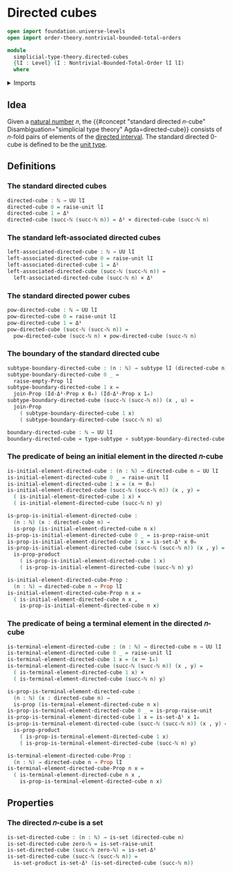 # Directed cubes

```agda
open import foundation.universe-levels
open import order-theory.nontrivial-bounded-total-orders

module
  simplicial-type-theory.directed-cubes
  {lI : Level} (I : Nontrivial-Bounded-Total-Order lI lI)
  where
```

<details><summary>Imports</summary>

```agda
open import elementary-number-theory.natural-numbers

open import foundation.cartesian-product-types
open import foundation.contractible-types
open import foundation.dependent-pair-types
open import foundation.empty-types
open import foundation.function-types
open import foundation.identity-types
open import foundation.negated-equality
open import foundation.negation
open import foundation.propositions
open import foundation.sets
open import foundation.subtypes
open import foundation.unit-type
open import foundation.universe-levels

open import simplicial-type-theory.directed-interval-type I
open import simplicial-type-theory.inequality-directed-interval-type I

open import synthetic-homotopy-theory.joins-of-types
```

</details>

## Idea

Given a [natural number](elementary-number-theory.natural-numbers.md) 𝑛, the
{{#concept "standard directed 𝑛-cube" Disambiguation="simplicial type theory" Agda=directed-cube}}
consists of 𝑛-fold pairs of elements of the
[directed interval](simplicial-type-theory.directed-interval-type.md). The
standard directed 0-cube is defined to be the
[unit type](foundation.unit-type.md).

## Definitions

### The standard directed cubes

```agda
directed-cube : ℕ → UU lI
directed-cube 0 = raise-unit lI
directed-cube 1 = Δ¹
directed-cube (succ-ℕ (succ-ℕ n)) = Δ¹ × directed-cube (succ-ℕ n)
```

### The standard left-associated directed cubes

```agda
left-associated-directed-cube : ℕ → UU lI
left-associated-directed-cube 0 = raise-unit lI
left-associated-directed-cube 1 = Δ¹
left-associated-directed-cube (succ-ℕ (succ-ℕ n)) =
  left-associated-directed-cube (succ-ℕ n) × Δ¹
```

### The standard directed power cubes

```agda
pow-directed-cube : ℕ → UU lI
pow-directed-cube 0 = raise-unit lI
pow-directed-cube 1 = Δ¹
pow-directed-cube (succ-ℕ (succ-ℕ n)) =
  pow-directed-cube (succ-ℕ n) × pow-directed-cube (succ-ℕ n)
```

### The boundary of the standard directed cube

```agda
subtype-boundary-directed-cube : (n : ℕ) → subtype lI (directed-cube n)
subtype-boundary-directed-cube 0 _ =
  raise-empty-Prop lI
subtype-boundary-directed-cube 1 x =
  join-Prop (Id-Δ¹-Prop x 0▵) (Id-Δ¹-Prop x 1▵)
subtype-boundary-directed-cube (succ-ℕ (succ-ℕ n)) (x , u) =
  join-Prop
    ( subtype-boundary-directed-cube 1 x)
    ( subtype-boundary-directed-cube (succ-ℕ n) u)

boundary-directed-cube : ℕ → UU lI
boundary-directed-cube = type-subtype ∘ subtype-boundary-directed-cube
```

### The predicate of being an initial element in the directed 𝑛-cube

```agda
is-initial-element-directed-cube : (n : ℕ) → directed-cube n → UU lI
is-initial-element-directed-cube 0 _ = raise-unit lI
is-initial-element-directed-cube 1 x = (x ＝ 0▵)
is-initial-element-directed-cube (succ-ℕ (succ-ℕ n)) (x , y) =
  ( is-initial-element-directed-cube 1 x) ×
  ( is-initial-element-directed-cube (succ-ℕ n) y)

is-prop-is-initial-element-directed-cube :
  (n : ℕ) (x : directed-cube n) →
  is-prop (is-initial-element-directed-cube n x)
is-prop-is-initial-element-directed-cube 0 _ = is-prop-raise-unit
is-prop-is-initial-element-directed-cube 1 x = is-set-Δ¹ x 0▵
is-prop-is-initial-element-directed-cube (succ-ℕ (succ-ℕ n)) (x , y) =
  is-prop-product
    ( is-prop-is-initial-element-directed-cube 1 x)
    ( is-prop-is-initial-element-directed-cube (succ-ℕ n) y)

is-initial-element-directed-cube-Prop :
  (n : ℕ) → directed-cube n → Prop lI
is-initial-element-directed-cube-Prop n x =
  ( is-initial-element-directed-cube n x ,
    is-prop-is-initial-element-directed-cube n x)
```

### The predicate of being a terminal element in the directed 𝑛-cube

```agda
is-terminal-element-directed-cube : (n : ℕ) → directed-cube n → UU lI
is-terminal-element-directed-cube 0 _ = raise-unit lI
is-terminal-element-directed-cube 1 x = (x ＝ 1▵)
is-terminal-element-directed-cube (succ-ℕ (succ-ℕ n)) (x , y) =
  ( is-terminal-element-directed-cube 1 x) ×
  ( is-terminal-element-directed-cube (succ-ℕ n) y)

is-prop-is-terminal-element-directed-cube :
  (n : ℕ) (x : directed-cube n) →
  is-prop (is-terminal-element-directed-cube n x)
is-prop-is-terminal-element-directed-cube 0 _ = is-prop-raise-unit
is-prop-is-terminal-element-directed-cube 1 x = is-set-Δ¹ x 1▵
is-prop-is-terminal-element-directed-cube (succ-ℕ (succ-ℕ n)) (x , y) =
  is-prop-product
    ( is-prop-is-terminal-element-directed-cube 1 x)
    ( is-prop-is-terminal-element-directed-cube (succ-ℕ n) y)

is-terminal-element-directed-cube-Prop :
  (n : ℕ) → directed-cube n → Prop lI
is-terminal-element-directed-cube-Prop n x =
  ( is-terminal-element-directed-cube n x ,
    is-prop-is-terminal-element-directed-cube n x)
```

## Properties

### The directed 𝑛-cube is a set

```agda
is-set-directed-cube : (n : ℕ) → is-set (directed-cube n)
is-set-directed-cube zero-ℕ = is-set-raise-unit
is-set-directed-cube (succ-ℕ zero-ℕ) = is-set-Δ¹
is-set-directed-cube (succ-ℕ (succ-ℕ n)) =
  is-set-product is-set-Δ¹ (is-set-directed-cube (succ-ℕ n))
```
